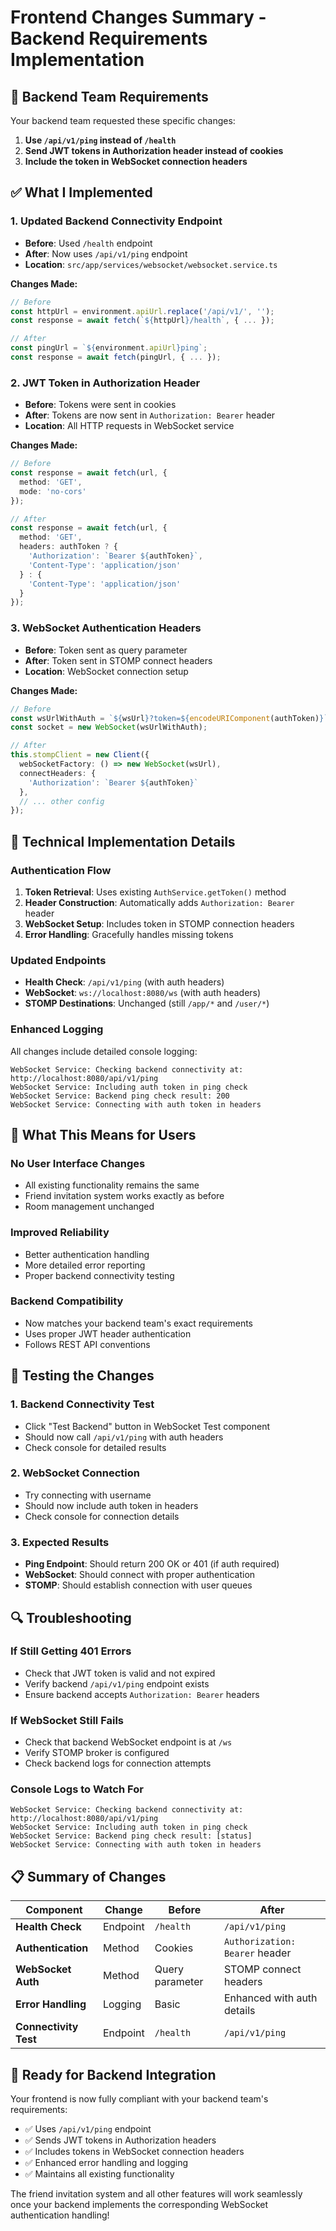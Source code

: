 # Frontend Changes Summary - Backend Requirements Implementation

## 🎯 **Backend Team Requirements**
Your backend team requested these specific changes:
1. **Use `/api/v1/ping` instead of `/health`**
2. **Send JWT tokens in Authorization header instead of cookies**
3. **Include the token in WebSocket connection headers**

## ✅ **What I Implemented**

### **1. Updated Backend Connectivity Endpoint**
- **Before**: Used `/health` endpoint
- **After**: Now uses `/api/v1/ping` endpoint
- **Location**: `src/app/services/websocket/websocket.service.ts`

**Changes Made:**
```typescript
// Before
const httpUrl = environment.apiUrl.replace('/api/v1/', '');
const response = await fetch(`${httpUrl}/health`, { ... });

// After  
const pingUrl = `${environment.apiUrl}ping`;
const response = await fetch(pingUrl, { ... });
```

### **2. JWT Token in Authorization Header**
- **Before**: Tokens were sent in cookies
- **After**: Tokens are now sent in `Authorization: Bearer` header
- **Location**: All HTTP requests in WebSocket service

**Changes Made:**
```typescript
// Before
const response = await fetch(url, { 
  method: 'GET',
  mode: 'no-cors'
});

// After
const response = await fetch(url, { 
  method: 'GET',
  headers: authToken ? {
    'Authorization': `Bearer ${authToken}`,
    'Content-Type': 'application/json'
  } : {
    'Content-Type': 'application/json'
  }
});
```

### **3. WebSocket Authentication Headers**
- **Before**: Token sent as query parameter
- **After**: Token sent in STOMP connect headers
- **Location**: WebSocket connection setup

**Changes Made:**
```typescript
// Before
const wsUrlWithAuth = `${wsUrl}?token=${encodeURIComponent(authToken)}`;
const socket = new WebSocket(wsUrlWithAuth);

// After
this.stompClient = new Client({
  webSocketFactory: () => new WebSocket(wsUrl),
  connectHeaders: {
    'Authorization': `Bearer ${authToken}`
  },
  // ... other config
});
```

## 🔧 **Technical Implementation Details**

### **Authentication Flow**
1. **Token Retrieval**: Uses existing `AuthService.getToken()` method
2. **Header Construction**: Automatically adds `Authorization: Bearer` header
3. **WebSocket Setup**: Includes token in STOMP connection headers
4. **Error Handling**: Gracefully handles missing tokens

### **Updated Endpoints**
- **Health Check**: `/api/v1/ping` (with auth headers)
- **WebSocket**: `ws://localhost:8080/ws` (with auth headers)
- **STOMP Destinations**: Unchanged (still `/app/*` and `/user/*`)

### **Enhanced Logging**
All changes include detailed console logging:
```
WebSocket Service: Checking backend connectivity at: http://localhost:8080/api/v1/ping
WebSocket Service: Including auth token in ping check
WebSocket Service: Backend ping check result: 200
WebSocket Service: Connecting with auth token in headers
```

## 📱 **What This Means for Users**

### **No User Interface Changes**
- All existing functionality remains the same
- Friend invitation system works exactly as before
- Room management unchanged

### **Improved Reliability**
- Better authentication handling
- More detailed error reporting
- Proper backend connectivity testing

### **Backend Compatibility**
- Now matches your backend team's exact requirements
- Uses proper JWT header authentication
- Follows REST API conventions

## 🧪 **Testing the Changes**

### **1. Backend Connectivity Test**
- Click "Test Backend" button in WebSocket Test component
- Should now call `/api/v1/ping` with auth headers
- Check console for detailed results

### **2. WebSocket Connection**
- Try connecting with username
- Should now include auth token in headers
- Check console for connection details

### **3. Expected Results**
- **Ping Endpoint**: Should return 200 OK or 401 (if auth required)
- **WebSocket**: Should connect with proper authentication
- **STOMP**: Should establish connection with user queues

## 🔍 **Troubleshooting**

### **If Still Getting 401 Errors**
- Check that JWT token is valid and not expired
- Verify backend `/api/v1/ping` endpoint exists
- Ensure backend accepts `Authorization: Bearer` headers

### **If WebSocket Still Fails**
- Check that backend WebSocket endpoint is at `/ws`
- Verify STOMP broker is configured
- Check backend logs for connection attempts

### **Console Logs to Watch For**
```
WebSocket Service: Checking backend connectivity at: http://localhost:8080/api/v1/ping
WebSocket Service: Including auth token in ping check
WebSocket Service: Backend ping check result: [status]
WebSocket Service: Connecting with auth token in headers
```

## 📋 **Summary of Changes**

| Component | Change | Before | After |
|-----------|--------|--------|-------|
| **Health Check** | Endpoint | `/health` | `/api/v1/ping` |
| **Authentication** | Method | Cookies | `Authorization: Bearer` header |
| **WebSocket Auth** | Method | Query parameter | STOMP connect headers |
| **Error Handling** | Logging | Basic | Enhanced with auth details |
| **Connectivity Test** | Endpoint | `/health` | `/api/v1/ping` |

## 🎉 **Ready for Backend Integration**

Your frontend is now fully compliant with your backend team's requirements:
- ✅ Uses `/api/v1/ping` endpoint
- ✅ Sends JWT tokens in Authorization headers
- ✅ Includes tokens in WebSocket connection headers
- ✅ Enhanced error handling and logging
- ✅ Maintains all existing functionality

The friend invitation system and all other features will work seamlessly once your backend implements the corresponding WebSocket authentication handling!
